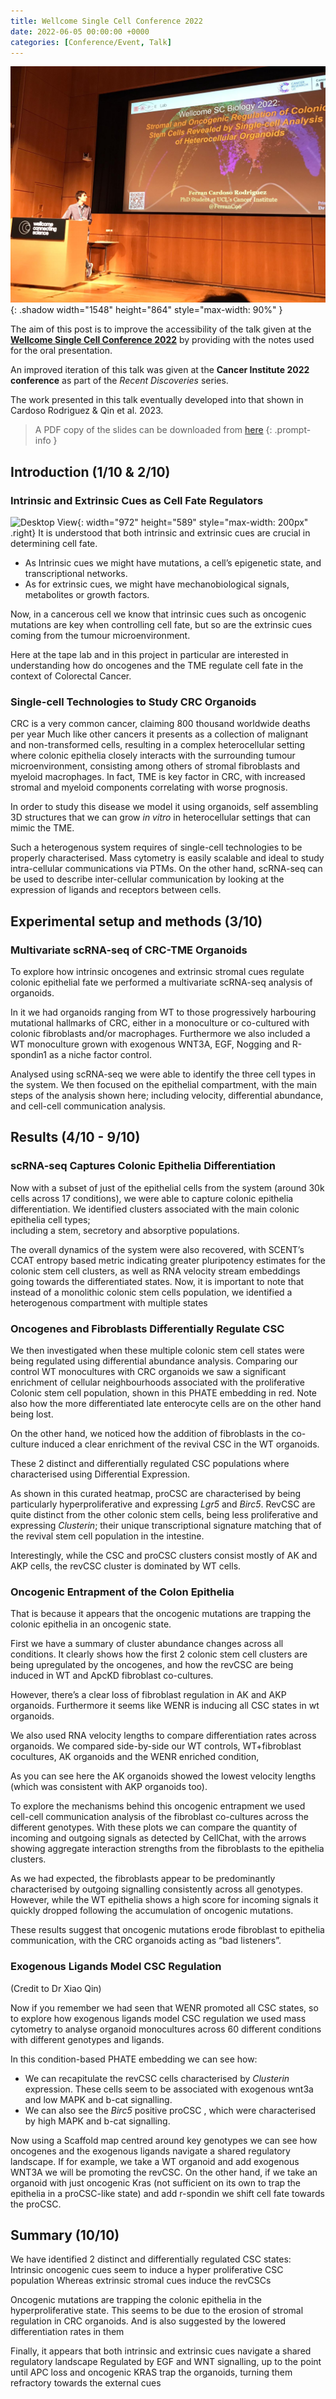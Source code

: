 ```yaml
---
title: Wellcome Single Cell Conference 2022
date: 2022-06-05 00:00:00 +0000
categories: [Conference/Event, Talk]
---
```

![Window shadow](/assets/img/WellcomeSC22_Pic.jpg){: .shadow width="1548" height="864" style="max-width: 90%" }
<!-- _Stromal and Oncogenic Regulation of Colonic Stem Cells Revealed by Single-cell Analysis of Heterocellular Organoids_ -->

The aim of this post is to improve the accessibility of the talk given at the 
**[Wellcome Single Cell Conference 2022](https://coursesandconferences.wellcomeconnectingscience.org/event/single-cell-biology-20220606/)** 
by providing with the notes used for the oral presentation.

An improved iteration of this talk was given at the 
**Cancer Institute 2022 conference** as part of the *Recent Discoveries* series. 

The work presented in this talk eventually developed into that shown in 
Cardoso Rodriguez & Qin et al. 2023.

> A PDF copy of the slides can be downloaded from 
[here](/assets/PDFs/20220606_FerranC.pdf)
{: .prompt-info }


## Introduction (1/10 & 2/10)

### Intrinsic and Extrinsic Cues as Cell Fate Regulators

![Desktop View](/assets/img/WellcomeSC22_Cover.png){: width="972" height="589" style="max-width: 200px" .right}
It is understood that both intrinsic and extrinsic cues are crucial in determining cell fate.
- As Intrinsic cues we might have mutations, a cell’s epigenetic state, and transcriptional networks.
- As for extrinsic cues, we might have mechanobiological signals, metabolites or growth factors.

Now, in a cancerous cell we know that intrinsic cues such as oncogenic mutations are key when controlling cell fate, but so are the extrinsic cues coming from the tumour microenvironment.

Here at the tape lab and in this project in particular are interested in understanding how do oncogenes and the TME regulate cell fate in the context of Colorectal Cancer.

### Single-cell Technologies to Study CRC Organoids

CRC is a very common cancer, claiming 800 thousand worldwide deaths per year
Much like other cancers it presents as a collection of malignant and 
non-transformed cells, resulting in a complex heterocellular setting where 
colonic epithelia closely interacts with the surrounding tumour microenvironment, 
consisting among others of stromal fibroblasts and myeloid macrophages.
In fact, TME is key factor in CRC, with increased stromal and myeloid components 
correlating with worse prognosis.

In order to study this disease we model it using organoids, self assembling 3D 
structures that we can grow *in vitro* in heterocellular settings that can mimic 
the TME. 

Such a heterogenous system requires of single-cell technologies to be properly
characterised.
Mass cytometry is easily scalable and ideal to study intra-cellular 
communications via PTMs. 
On the other hand, scRNA-seq can be used to describe inter-cellular 
communication by looking at the expression of ligands and receptors between cells.


## Experimental setup and methods (3/10)

### Multivariate scRNA-seq of CRC-TME Organoids

To explore how intrinsic oncogenes and extrinsic stromal cues regulate 
colonic epithelial fate we performed a multivariate scRNA-seq analysis of organoids.

In it we had organoids ranging from WT to those progressively harbouring 
mutational hallmarks of CRC, either in a monoculture or co-cultured with 
colonic fibroblasts and/or macrophages. Furthermore we also included a WT 
monoculture grown with exogenous WNT3A, EGF, Nogging and R-spondin1 as a 
niche factor control.

Analysed using scRNA-seq we were able to identify the three cell types in the system.
We then focused on the epithelial compartment, with the main steps of the 
analysis shown here;  including velocity, differential abundance, and 
cell-cell communication analysis.


## Results (4/10 - 9/10)

### scRNA-seq Captures Colonic Epithelia Differentiation

Now with a subset of just of the epithelial cells from the system 
(around 30k cells across 17 conditions), we were able to capture colonic 
epithelia differentiation.
We identified clusters associated with the main colonic epithelia cell types;  
including a stem, secretory and absorptive populations.

The overall dynamics of the system were also recovered, with SCENT’s CCAT 
entropy based metric indicating greater pluripotency estimates for the 
colonic stem cell clusters, as well as RNA velocity stream embeddings going 
towards the differentiated states.
Now, it is important to note that instead of a monolithic colonic stem cells
population, we identified a heterogenous compartment with multiple states

### Oncogenes and Fibroblasts Differentially Regulate CSC

We then investigated when these multiple colonic stem cell states were being 
regulated using differential abundance analysis. 
Comparing our control WT monocultures with CRC organoids we saw a significant 
enrichment of cellular neighbourhoods associated with the proliferative 
Colonic stem cell population, shown in this PHATE embedding in red. 
Note also how the more differentiated late enterocyte cells are on the other 
hand being lost.

On the other hand, we noticed how the addition of fibroblasts in the co-culture 
induced a clear enrichment of the revival CSC in the WT organoids.

These 2 distinct and differentially regulated CSC populations where 
characterised using Differential Expression. 

As shown in this curated heatmap, proCSC are characterised by being 
particularly hyperproliferative and expressing *Lgr5* and *Birc5*.
RevCSC are quite distinct from the other colonic stem cells, being less 
proliferative and expressing *Clusterin*; their unique transcriptional signature 
matching that of the revival stem cell population in the intestine.

Interestingly, while the CSC and proCSC clusters consist mostly of AK and AKP 
cells, the revCSC cluster is dominated by WT cells.

### Oncogenic Entrapment of the Colon Epithelia 

That is because it appears that the oncogenic mutations are trapping the 
colonic epithelia in an oncogenic state.

First we have a summary of cluster abundance changes across all conditions.
It clearly shows how the first 2 colonic stem cell clusters are being 
upregulated by the oncogenes, and how the revCSC are being induced in WT and ApcKD fibroblast co-cultures.

However, there’s a clear loss of fibroblast regulation in AK and AKP organoids. 
Furthermore it seems like WENR is inducing all CSC states in wt organoids.

We also used RNA velocity lengths to compare differentiation rates across 
organoids. 
We compared side-by-side our WT controls, WT+fibroblast cocultures, AK 
organoids and the WENR enriched condition, 

As you can see here the AK organoids showed the lowest velocity lengths 
(which was consistent with AKP organoids too).

To explore the mechanisms behind this oncogenic entrapment we used cell-cell 
communication analysis of the fibroblast co-cultures across the different 
genotypes.
With these plots we can compare the quantity of incoming and outgoing signals 
as detected by CellChat, with the arrows showing aggregate interaction 
strengths from the fibroblasts to the epithelia clusters.

As we had expected, the fibroblasts appear to be predominantly characterised 
by outgoing signalling consistently across all genotypes.
However, while the WT epithelia shows a high score for incoming signals it 
quickly dropped following the accumulation of oncogenic mutations.

These results suggest that oncogenic mutations erode fibroblast to epithelia 
communication, with the CRC organoids acting as “bad listeners”.

### Exogenous Ligands Model CSC Regulation
(Credit to Dr Xiao Qin)

Now if you remember we had seen that WENR promoted all CSC states, so to 
explore how exogenous ligands model CSC regulation we used mass cytometry to 
analyse organoid monocultures across 60 different conditions with different 
genotypes and ligands.
 
In this condition-based PHATE embedding we can see how:
- We can recapitulate the revCSC cells characterised by *Clusterin* 
expression. These cells seem to be associated with exogenous wnt3a and low 
MAPK and b-cat signalling.
- We can also see the *Birc5* positive proCSC , which were characterised 
by high MAPK and b-cat signalling.

Now using a Scaffold map centred around key genotypes we can see how oncogenes
and the exogenous ligands navigate a shared regulatory landscape. 
If for example, we take a WT organoid and add exogenous WNT3A we will be 
promoting the revCSC. 
On the other hand, if we take an organoid with just oncogenic Kras (not 
sufficient on its own to trap the epithelia in a proCSC-like state) and add 
r-spondin we shift cell fate towards the proCSC.


## Summary (10/10)

We have identified 2 distinct and differentially regulated CSC states:
Intrinsic oncogenic cues seem to induce a hyper proliferative CSC population
Whereas extrinsic stromal cues induce the revCSCs

Oncogenic mutations are trapping the colonic epithelia in the 
hyperproliferative state.
This seems to be due to the erosion of stromal regulation in CRC organoids.
And is also suggested by the lowered differentiation rates in them 

Finally, it appears that both intrinsic and extrinsic cues navigate a 
shared regulatory landscape
Regulated by EGF and WNT signalling, up to the point until APC loss and 
oncogenic KRAS trap the organoids, turning them refractory towards the 
external cues


<!-- Lorem ipsum
- Chapter
  - Section
    - Paragraph
- Chapter 2 -->

